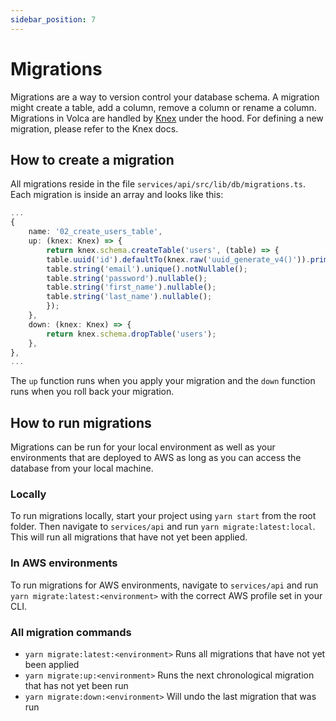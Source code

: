 ```yaml
---
sidebar_position: 7
---
```


# Migrations

Migrations are a way to version control your database schema. A migration might create a table, add a column, remove a column or rename a column. Migrations in Volca are handled by [Knex](https://knexjs.org/guide/migrations.html) under the hood. For defining a new migration, please refer to the Knex docs.

## How to create a migration

All migrations reside in the file `services/api/src/lib/db/migrations.ts`. Each migration is inside an array and looks like this:

```ts title="services/api/src/lib/db/migrations.ts"
...
{
    name: '02_create_users_table',
    up: (knex: Knex) => {
        return knex.schema.createTable('users', (table) => {
        table.uuid('id').defaultTo(knex.raw('uuid_generate_v4()')).primary();
        table.string('email').unique().notNullable();
        table.string('password').nullable();
        table.string('first_name').nullable();
        table.string('last_name').nullable();
        });
    },
    down: (knex: Knex) => {
        return knex.schema.dropTable('users');
    },
},
...
```

The `up` function runs when you apply your migration and the `down` function runs when you roll back your migration.

## How to run migrations

Migrations can be run for your local environment as well as your environments that are deployed to AWS as long as you can access the database from your local machine.

### Locally

To run migrations locally, start your project using `yarn start` from the root folder. Then navigate to `services/api` and run `yarn migrate:latest:local`. This will run all migrations that have not yet been applied.

### In AWS environments

To run migrations for AWS environments, navigate to `services/api` and run `yarn migrate:latest:<environment>` with the correct AWS profile set in your CLI.

### All migration commands

- `yarn migrate:latest:<environment>` Runs all migrations that have not yet been applied
- `yarn migrate:up:<environment>` Runs the next chronological migration that has not yet been run
- `yarn migrate:down:<environment>` Will undo the last migration that was run
